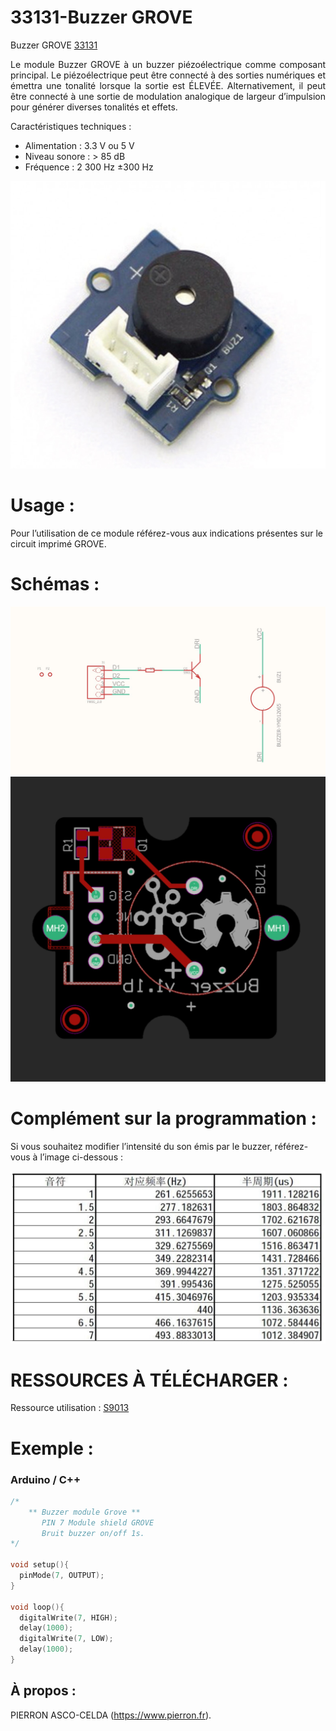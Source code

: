 # 33131-Buzzer GROVE

Buzzer GROVE [33131](https://www.pierron.fr/interface-arduino-uno-5967.html)

<div style="text-align: justify">Le module Buzzer GROVE à un buzzer piézoélectrique comme composant principal. Le piézoélectrique peut être connecté à des sorties numériques et émettra une tonalité lorsque la sortie est ÉLEVÉE. Alternativement, il peut être connecté à une sortie de modulation analogique de largeur d’impulsion pour générer diverses tonalités et effets.</div>

Caractéristiques techniques :
- Alimentation : 3.3 V ou 5 V
- Niveau sonore : > 85 dB
- Fréquence : 2 300 Hz ±300 Hz

![L-33131](/img/L-33131.jpg)

# Usage :
Pour l’utilisation de ce module référez-vous aux indications présentes sur le circuit imprimé GROVE.

# Schémas :

![SCH-33131](/img/SCH-33131.jpg)
![BRD-33131](/img/BRD-33131.jpg)

# Complément sur la programmation :

Si vous souhaitez modifier l’intensité du son émis par le buzzer, référez-vous à l’image ci-dessous :

![C-33131](/img/C-33131.jpg)

# RESSOURCES À TÉLÉCHARGER :

Ressource utilisation : [S9013](https://github.com/pierron-asco-celda/33131-Buzzer_GROVE/blob/main/src/Datasheet_S9013.pdf)

# Exemple :
### Arduino / C++
```cpp
/*
    ** Buzzer module Grove **
       PIN 7 Module shield GROVE
       Bruit buzzer on/off 1s.
*/

void setup(){
  pinMode(7, OUTPUT);
}
 
void loop(){
  digitalWrite(7, HIGH);
  delay(1000);
  digitalWrite(7, LOW);
  delay(1000);
}
```
## À propos :

PIERRON ASCO-CELDA (https://www.pierron.fr).